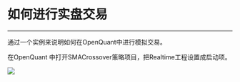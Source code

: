 # 如何进行实盘交易

---

通过一个实例来说明如何在OpenQuant中进行模拟交易。

在OpenQuant 中打开SMACrossover策略项目，把Realtime工程设置成启动项。

![](http://book.smartquant.cn/actionImg/Publoadfile.do?id=ff8080815cd8565c015ce973b14c005e)



